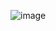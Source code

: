 
![image](https://user-images.githubusercontent.com/106062805/174460115-4767b486-806e-4eed-b069-3685541ae650.png)
